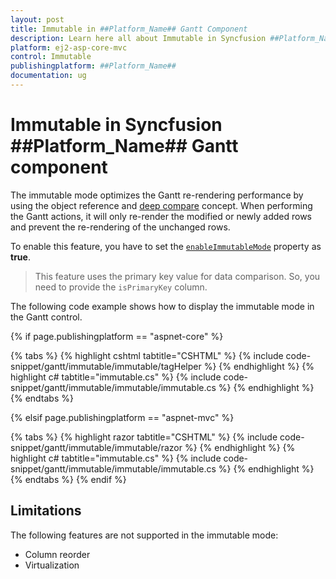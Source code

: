 ```yaml
---
layout: post
title: Immutable in ##Platform_Name## Gantt Component
description: Learn here all about Immutable in Syncfusion ##Platform_Name## Gantt component of Syncfusion Essential JS 2 and more.
platform: ej2-asp-core-mvc
control: Immutable 
publishingplatform: ##Platform_Name##
documentation: ug
---
```


# Immutable in Syncfusion ##Platform_Name## Gantt component

The immutable mode optimizes the Gantt re-rendering performance by using the object reference and [deep compare](https://dmitripavlutin.com/how-to-compare-objects-in-javascript/#4-deep-equality) concept. When performing the Gantt actions, it will only re-render the modified or newly added rows and prevent the re-rendering of the unchanged rows.

To enable this feature, you have to set the [`enableImmutableMode`](https://help.syncfusion.com/cr/aspnetmvc-js2/Syncfusion.EJ2.Gantt.Gantt.html#Syncfusion_EJ2_Gantt_Gantt_EnableImmutableMode) property as **true**.

> This feature uses the primary key value for data comparison. So, you need to provide the `isPrimaryKey` column.

The following code example shows how to display the immutable mode in the Gantt control.

{% if page.publishingplatform == "aspnet-core" %}

{% tabs %}
{% highlight cshtml tabtitle="CSHTML" %}
{% include code-snippet/gantt/immutable/immutable/tagHelper %}
{% endhighlight %}
{% highlight c# tabtitle="immutable.cs" %}
{% include code-snippet/gantt/immutable/immutable/immutable.cs %}
{% endhighlight %}
{% endtabs %}

{% elsif page.publishingplatform == "aspnet-mvc" %}

{% tabs %}
{% highlight razor tabtitle="CSHTML" %}
{% include code-snippet/gantt/immutable/immutable/razor %}
{% endhighlight %}
{% highlight c# tabtitle="immutable.cs" %}
{% include code-snippet/gantt/immutable/immutable/immutable.cs %}
{% endhighlight %}
{% endtabs %}
{% endif %}

## Limitations

The following features are not supported in the immutable mode:

* Column reorder
* Virtualization
